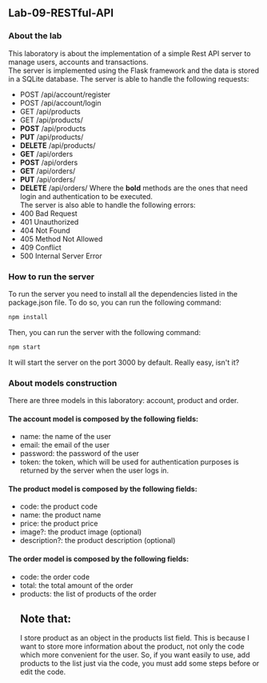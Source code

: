 ## Lab-09-RESTful-API
### About the lab
This laboratory is about the implementation of a simple Rest API server to manage users, accounts and transactions. <br>
The server is implemented using the Flask framework and the data is stored in a SQLite database. The server is able to handle the following requests:
- POST /api/account/register
- POST /api/account/login
- GET /api/products
- GET /api/products/<id>
- <strong>POST</strong> /api/products
- <strong>PUT</strong> /api/products/<id>
- <strong>DELETE</strong> /api/products/<id>
- <strong>GET</strong> /api/orders
- <strong>POST</strong> /api/orders
- <strong>GET</strong> /api/orders/<id>
- <strong>PUT</strong> /api/orders/<id>
- <strong>DELETE</strong> /api/orders/<id>
Where the <strong>bold</strong> methods are the ones that need login and authentication to be executed. <br>
The server is also able to handle the following errors:
- 400 Bad Request
- 401 Unauthorized
- 404 Not Found
- 405 Method Not Allowed
- 409 Conflict
- 500 Internal Server Error
### How to run the server
To run the server you need to install all the dependencies listed in the package.json file. To do so, you can run the following command:
```bash
npm install
```
Then, you can run the server with the following command:
```bash
npm start
```
It will start the server on the port 3000 by default. Really easy, isn't it? <br>
### About models construction
There are three models in this laboratory: account, product and order. <br>
#### The account model is composed by the following fields:
- name: the name of the user
- email: the email of the user
- password: the password of the user
- token: the token, which will be used for authentication purposes is returned by the server when the user logs in.
#### The product model is composed by the following fields:
- code: the product code
- name: the product name
- price: the product price
- image?: the product image (optional)
- description?: the product description (optional)
#### The order model is composed by the following fields:
- code: the order code
- total: the total amount of the order
- products: the list of products of the order
    ## Note that:
     I store product as an object in the products list field. This is because I want to store more information about the product, not only the code which more convenient for the user. So, if you want easily to use, add products to the list just via the code, you must add some steps before or edit the code.